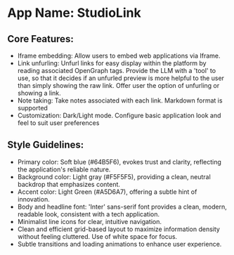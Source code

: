 # **App Name**: StudioLink

## Core Features:

- Iframe embedding: Allow users to embed web applications via Iframe.
- Link unfurling: Unfurl links for easy display within the platform by reading associated OpenGraph tags. Provide the LLM with a 'tool' to use, so that it decides if an unfurled preview is more helpful to the user than simply showing the raw link. Offer user the option of unfurling or showing a link.
- Note taking: Take notes associated with each link. Markdown format is supported
- Customization: Dark/Light mode. Configure basic application look and feel to suit user preferences

## Style Guidelines:

- Primary color: Soft blue (#64B5F6), evokes trust and clarity, reflecting the application's reliable nature.
- Background color: Light gray (#F5F5F5), providing a clean, neutral backdrop that emphasizes content.
- Accent color: Light Green (#A5D6A7), offering a subtle hint of innovation.
- Body and headline font: 'Inter' sans-serif font provides a clean, modern, readable look, consistent with a tech application.
- Minimalist line icons for clear, intuitive navigation.
- Clean and efficient grid-based layout to maximize information density without feeling cluttered. Use of white space for focus.
- Subtle transitions and loading animations to enhance user experience.
